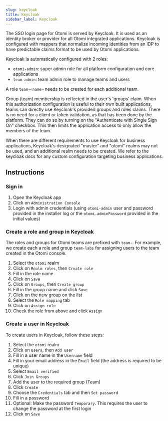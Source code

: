 ```yaml
---
slug: keycloak
title: Keycloak
sidebar_label: Keycloak
---
```


The SSO login page for Otomi is served by Keycloak. It is used as an identity broker or provider for all Otomi integrated applications. Keycloak is configured with mappers that normalize incoming identities from an IDP to have predictable claims format to be used by Otomi applications.

Keycloak is automatically configured with 2 roles:

- `otomi-admin`: super admin role for all platform configuration and core applications
- `team-admin`: team admin role to manage teams and users

A role `team-<name>` needs to be created for each additional team.

Group (team) membership is reflected in the user's 'groups' claim. When this authorization configuration is useful to their own built applications, teams can directly use Keycloak's provided groups and roles claims. There is no need for a client or token validation, as that has been done by the platform. They can do so by turning on the "Authenticate with Single Sign On" checkbox. This then limits the application access to only allow the members of the team.

When there are different requirements to use Keycloak for business applications, Keycloak's designated "master" and "otomi" realms may not be used, and an additional realm needs to be created. We refer to the keycloak docs for any custom configuration targeting business applications.

## Instructions

### Sign in

1. Open the Keycloak app
2. Click on `Administration Console`
3. Login with admin credentials (using `otomi-admin` user and password provided in the installer log or the `otomi.adminPassword` provided in the initial values)

### Create a role and group in Keycloak

The roles and groups for Otomi teams are prefixed
with `team-`. For example, we create each a role
and group `team-labs` for assigning users to the
team created in the Otomi console.

1. Select the `otomi` realm
2. Click on `Realm roles`, then `Create role`
3. Fill in the role name
4. Click on `Save`
5. Click on `Groups`, then `Create group`
6. Fill in the group name and click `Save`
7. Click on the new group on the list
8. Select the `Role mapping` tab
9. Click on `Assign role`
10. Check the role from above and click `Assign`

### Create a user in Keycloak

To create users in Keycloak, follow these steps:

1. Select the `otomi` realm
2. Click on `Users`, then `Add user`
3. Fill in a user name in the `Username` field
4. Fill in your email address in the `Email` field
   (the address is required to be unique)
5. Select `Email verified`
6. Click `Join Groups`
7. Add the user to the required group (Team)
8. Click `Create`
9. Choose the `Credentials` tab and then `Set password`
10. Fill in a password
11. Optional: Make the password `Temporary`. This requires the user to change the password at the first login
12. Click on `Save`
